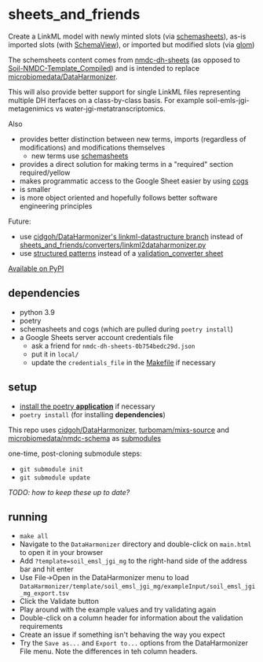 # sheets_and_friends
Create a LinkML model with newly minted slots (via [schemasheets](https://github.com/linkml/schemasheets)), as-is imported slots (with [SchemaView](https://linkml.io/linkml/developers/manipulating-schemas.html)), or imported but modified slots (via [glom](https://glom.readthedocs.io/en/latest/index.html))

The schemsheets content comes from [nmdc-dh-sheets](https://docs.google.com/spreadsheets/d/1RACmVPhqpfm2ELm152CzmiEy2sDmULmbN9G0qXK8NDs) (as opposed to [Soil-NMDC-Template_Compiled](docs.google.com/spreadsheets/d/1pSmxX6XGOxmoA7S7rKyj5OaEl3PmAl4jAOlROuNHrU0)) and is intended to replace [microbiomedata/DataHarmonizer](https://github.com/microbiomedata/DataHarmonizer).

This will also provide better support for single LinkML files representing multiple DH iterfaces on a class-by-class basis. For example soil-emls-jgi-metagenimics vs water-jgi-metatranscriptomics.

Also
- provides better distinction between new terms, imports (regardless of modifications) and modifications themselves
  - new terms use [schemasheets](https://github.com/linkml/schemasheets)
- provides a direct solution for making terms in a "required" section required/yellow
- makes programmatic access to the Google Sheet easier by using [cogs](https://github.com/ontodev/cogs) 
- is smaller
- is more object oriented and hopefully follows better software engineering principles

Future:
- use [cidgoh/DataHarmonizer's linkml-datastructure branch](https://github.com/cidgoh/DataHarmonizer/tree/linkml-datastructure) instead of [sheets_and_friends/converters/linkml2dataharmonizer.py](sheets_and_friends/converters/linkml2dataharmonizer.py)
- use [structured patterns](https://github.com/linkml/linkml/issues/176) instead of a [validation_converter sheet](https://docs.google.com/spreadsheets/d/1RACmVPhqpfm2ELm152CzmiEy2sDmULmbN9G0qXK8NDs/edit#gid=928747012)

[Available on PyPI](https://pypi.org/project/sheets-and-friends/)

## dependencies
- python 3.9
- poetry
- schemasheets and cogs (which are pulled during `poetry install`)
- a Google Sheets server account credentials file
  - ask a friend for `nmdc-dh-sheets-0b754bedc29d.json`
  - put it in `local/`
  - update the `credentials_file` in the [Makefile](Makefile) if necessary

## setup
- [install the poetry **application**](https://python-poetry.org/docs/#installation) if necessary
- `poetry install` (for installing **dependencies**)

This repo uses [cidgoh/DataHarmonizer](https://github.com/cidgoh/DataHarmonizer), [turbomam/mixs-source](https://github.com/turbomam/mixs-source) and [microbiomedata/nmdc-schema](https://github.com/microbiomedata/nmdc-schema) as [submodules](https://git-scm.com/book/en/v2/Git-Tools-Submodules)

one-time, post-cloning submodule steps:
- `git submodule init`
- `git submodule update`

_TODO: how to keep these up to date?_

## running
- `make all`
- Navigate to the `DataHarmonizer` directory and double-click on `main.html` to open it in your browser
- Add `?template=soil_emsl_jgi_mg` to the right-hand side of the address bar and hit enter
- Use File->Open in the DataHarmonizer menu to load `DataHarmonizer/template/soil_emsl_jgi_mg/exampleInput/soil_emsl_jgi_mg_export.tsv`
- Click the Validate button
- Play around with the example values and try validating again
- Double-click on a column header for information about the validation requirements
- Create an issue if something isn't behaving the way you expect
- Try the `Save as...` and `Export to...` options from the DataHarmonizer File menu. Note the differences in teh column headers.

